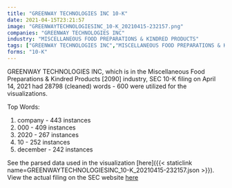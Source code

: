 ```yaml
---
title: "GREENWAY TECHNOLOGIES INC 10-K"
date: 2021-04-15T23:21:57
image: "GREENWAYTECHNOLOGIESINC_10-K_20210415-232157.png"
companies: "GREENWAY TECHNOLOGIES INC"
industry: "MISCELLANEOUS FOOD PREPARATIONS & KINDRED PRODUCTS"
tags: ["GREENWAY TECHNOLOGIES INC","MISCELLANEOUS FOOD PREPARATIONS & KINDRED PRODUCTS","04-14-2021","10-K"]
forms: "10-K"
---
```

GREENWAY TECHNOLOGIES INC, which is in the Miscellaneous Food Preparations & Kindred Products [2090] industry, SEC 10-K filing on April 14, 2021 had 28798 (cleaned) words - 600 were utilized for the visualizations.

Top Words:
1. company - 443 instances
2. 000 - 409 instances
3. 2020 - 267 instances
4. 10 - 252 instances
5. december - 242 instances


See the parsed data used in the visualization [here]({{< staticlink name=GREENWAYTECHNOLOGIESINC_10-K_20210415-232157.json >}}).  
View the actual filing on the SEC website [here](https://www.sec.gov/Archives/edgar/data/1572386/0001493152-21-008754.txt)